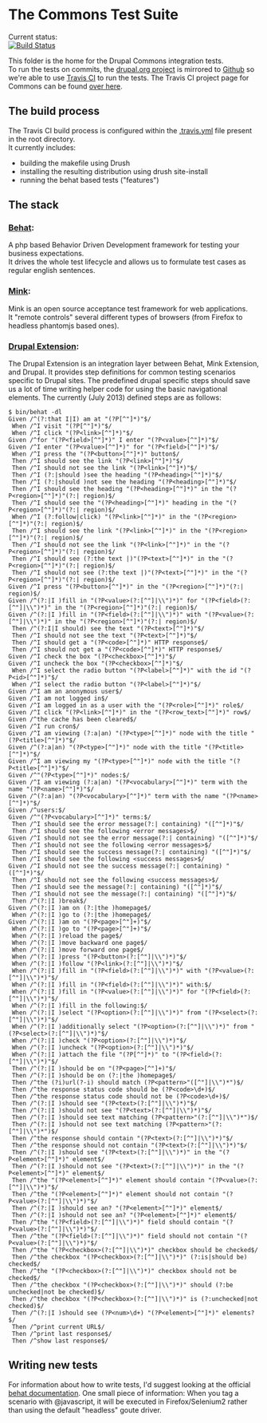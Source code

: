 # The Commons Test Suite

Current status:  
[![Build Status](https://travis-ci.org/acquia/commons3.png?branch=7.x-3.x)](https://travis-ci.org/acquia/commons3)

This folder is the home for the Drupal Commons integration tests.  
To run the tests on commits, the [drupal.org project](https://drupal.org/project/commons) is mirrored 
to [Github](https://github.com/acquia/commons3) so we're able to use [Travis CI](https://travis-ci.org/) to run the tests.
The Travis CI project page for Commons can be found [over here](https://travis-ci.org/acquia/commons3/).


## The build process

The Travis CI build process is configured within the [.travis.yml](../.travis.yml) file present in the root directory.  
It currently includes:

- building the makefile using Drush
- installing the resulting distribution using drush site-install
- running the behat based tests ("features")


## The stack

### [Behat](http://behat.org/):  
A php based Behavior Driven Development framework for testing your business expectations.  
It drives the whole test lifecycle and allows us to formulate test cases as regular english sentences.
### [Mink](http://mink.behat.org/):  
Mink is an open source acceptance test framework for web applications.  
It "remote controls" several different types of browsers (from Firefox to headless phantomjs based ones).
### [Drupal Extension](https://drupal.org/project/drupalextension):  
The Drupal Extension is an integration layer between Behat, Mink Extension, and Drupal. It provides step definitions for common testing scenarios specific to Drupal sites.
The predefined drupal specific steps should save us a lot of time writing helper code for using the basic navigational elements.
The currently (July 2013) defined steps are as follows:

    $ bin/behat -dl
    Given /^(?:that I|I) am at "(?P[^"]*)"$/
     When /^I visit "(?P[^"]*)"$/
     When /^I click "(?P<link>[^"]*)"$/
    Given /^for "(?P<field>[^"]*)" I enter "(?P<value>[^"]*)"$/
    Given /^I enter "(?P<value>[^"]*)" for "(?P<field>[^"]*)"$/
     When /^I press the "(?P<button>[^"]*)" button$/
     Then /^I should see the link "(?P<link>[^"]*)"$/
     Then /^I should not see the link "(?P<link>[^"]*)"$/
     Then /^I (?:|should )see the heading "(?P<heading>[^"]*)"$/
     Then /^I (?:|should )not see the heading "(?P<heading>[^"]*)"$/
     Then /^I should see the heading "(?P<heading>[^"]*)" in the "(?P<region>[^"]*)"(?:| region)$/
     Then /^I should see the "(?P<heading>[^"]*)" heading in the "(?P<region>[^"]*)"(?:| region)$/
     When /^I (?:follow|click) "(?P<link>[^"]*)" in the "(?P<region>[^"]*)"(?:| region)$/
     Then /^I should see the link "(?P<link>[^"]*)" in the "(?P<region>[^"]*)"(?:| region)$/
     Then /^I should not see the link "(?P<link>[^"]*)" in the "(?P<region>[^"]*)"(?:| region)$/
     Then /^I should see (?:the text |)"(?P<text>[^"]*)" in the "(?P<region>[^"]*)"(?:| region)$/
     Then /^I should not see (?:the text |)"(?P<text>[^"]*)" in the "(?P<region>[^"]*)"(?:| region)$/
    Given /^I press "(?P<button>[^"]*)" in the "(?P<region>[^"]*)"(?:| region)$/
    Given /^(?:|I )fill in "(?P<value>(?:[^"]|\\")*)" for "(?P<field>(?:[^"]|\\")*)" in the "(?P<region>[^"]*)"(?:| region)$/
    Given /^(?:|I )fill in "(?P<field>(?:[^"]|\\")*)" with "(?P<value>(?:[^"]|\\")*)" in the "(?P<region>[^"]*)"(?:| region)$/
     Then /^(?:I|I should) see the text "(?P<text>[^"]*)"$/
     Then /^I should not see the text "(?P<text>[^"]*)"$/
     Then /^I should get a "(?P<code>[^"]*)" HTTP response$/
     Then /^I should not get a "(?P<code>[^"]*)" HTTP response$/
    Given /^I check the box "(?P<checkbox>[^"]*)"$/
    Given /^I uncheck the box "(?P<checkbox>[^"]*)"$/
     When /^I select the radio button "(?P<label>[^"]*)" with the id "(?P<id>[^"]*)"$/
     When /^I select the radio button "(?P<label>[^"]*)"$/
    Given /^I am an anonymous user$/
    Given /^I am not logged in$/
    Given /^I am logged in as a user with the "(?P<role>[^"]*)" role$/
    Given /^I click "(?P<link>[^"]*)" in the "(?P<row_text>[^"]*)" row$/
    Given /^the cache has been cleared$/
    Given /^I run cron$/
    Given /^I am viewing (?:a|an) "(?P<type>[^"]*)" node with the title "(?P<title>[^"]*)"$/
    Given /^(?:a|an) "(?P<type>[^"]*)" node with the title "(?P<title>[^"]*)"$/
    Given /^I am viewing my "(?P<type>[^"]*)" node with the title "(?P<title>[^"]*)"$/
    Given /^"(?P<type>[^"]*)" nodes:$/
    Given /^I am viewing (?:a|an) "(?P<vocabulary>[^"]*)" term with the name "(?P<name>[^"]*)"$/
    Given /^(?:a|an) "(?P<vocabulary>[^"]*)" term with the name "(?P<name>[^"]*)"$/
    Given /^users:$/
    Given /^"(?P<vocabulary>[^"]*)" terms:$/
     Then /^I should see the error message(?:| containing) "([^"]*)"$/
     Then /^I should see the following <error messages>$/
    Given /^I should not see the error message(?:| containing) "([^"]*)"$/
     Then /^I should not see the following <error messages>$/
     Then /^I should see the success message(?:| containing) "([^"]*)"$/
     Then /^I should see the following <success messages>$/
    Given /^I should not see the success message(?:| containing) "([^"]*)"$/
     Then /^I should not see the following <success messages>$/
     Then /^I should see the message(?:| containing) "([^"]*)"$/
     Then /^I should not see the message(?:| containing) "([^"]*)"$/
     Then /^(?:|I )break$/
    Given /^(?:|I )am on (?:|the )homepage$/
     When /^(?:|I )go to (?:|the )homepage$/
    Given /^(?:|I )am on "(?P<page>[^"]+)"$/
     When /^(?:|I )go to "(?P<page>[^"]+)"$/
     When /^(?:|I )reload the page$/
     When /^(?:|I )move backward one page$/
     When /^(?:|I )move forward one page$/
     When /^(?:|I )press "(?P<button>(?:[^"]|\\")*)"$/
     When /^(?:|I )follow "(?P<link>(?:[^"]|\\")*)"$/
     When /^(?:|I )fill in "(?P<field>(?:[^"]|\\")*)" with "(?P<value>(?:[^"]|\\")*)"$/
     When /^(?:|I )fill in "(?P<field>(?:[^"]|\\")*)" with:$/
     When /^(?:|I )fill in "(?P<value>(?:[^"]|\\")*)" for "(?P<field>(?:[^"]|\\")*)"$/
     When /^(?:|I )fill in the following:$/
     When /^(?:|I )select "(?P<option>(?:[^"]|\\")*)" from "(?P<select>(?:[^"]|\\")*)"$/
     When /^(?:|I )additionally select "(?P<option>(?:[^"]|\\")*)" from "(?P<select>(?:[^"]|\\")*)"$/
     When /^(?:|I )check "(?P<option>(?:[^"]|\\")*)"$/
     When /^(?:|I )uncheck "(?P<option>(?:[^"]|\\")*)"$/
     When /^(?:|I )attach the file "(?P[^"]*)" to "(?P<field>(?:[^"]|\\")*)"$/
     Then /^(?:|I )should be on "(?P<page>[^"]+)"$/
     Then /^(?:|I )should be on (?:|the )homepage$/
     Then /^the (?i)url(?-i) should match (?P<pattern>"([^"]|\\")*")$/
     Then /^the response status code should be (?P<code>\d+)$/
     Then /^the response status code should not be (?P<code>\d+)$/
     Then /^(?:|I )should see "(?P<text>(?:[^"]|\\")*)"$/
     Then /^(?:|I )should not see "(?P<text>(?:[^"]|\\")*)"$/
     Then /^(?:|I )should see text matching (?P<pattern>"(?:[^"]|\\")*")$/
     Then /^(?:|I )should not see text matching (?P<pattern>"(?:[^"]|\\")*")$/
     Then /^the response should contain "(?P<text>(?:[^"]|\\")*)"$/
     Then /^the response should not contain "(?P<text>(?:[^"]|\\")*)"$/
     Then /^(?:|I )should see "(?P<text>(?:[^"]|\\")*)" in the "(?P<element>[^"]*)" element$/
     Then /^(?:|I )should not see "(?P<text>(?:[^"]|\\")*)" in the "(?P<element>[^"]*)" element$/
     Then /^the "(?P<element>[^"]*)" element should contain "(?P<value>(?:[^"]|\\")*)"$/
     Then /^the "(?P<element>[^"]*)" element should not contain "(?P<value>(?:[^"]|\\")*)"$/
     Then /^(?:|I )should see an? "(?P<element>[^"]*)" element$/
     Then /^(?:|I )should not see an? "(?P<element>[^"]*)" element$/
     Then /^the "(?P<field>(?:[^"]|\\")*)" field should contain "(?P<value>(?:[^"]|\\")*)"$/
     Then /^the "(?P<field>(?:[^"]|\\")*)" field should not contain "(?P<value>(?:[^"]|\\")*)"$/
     Then /^the "(?P<checkbox>(?:[^"]|\\")*)" checkbox should be checked$/
     Then /^the checkbox "(?P<checkbox>(?:[^"]|\\")*)" (?:is|should be) checked$/
     Then /^the "(?P<checkbox>(?:[^"]|\\")*)" checkbox should not be checked$/
     Then /^the checkbox "(?P<checkbox>(?:[^"]|\\")*)" should (?:be unchecked|not be checked)$/
     Then /^the checkbox "(?P<checkbox>(?:[^"]|\\")*)" is (?:unchecked|not checked)$/
     Then /^(?:|I )should see (?P<num>\d+) "(?P<element>[^"]*)" elements?$/
     Then /^print current URL$/
     Then /^print last response$/
     Then /^show last response$/

## Writing new tests


For information about how to write tests, I'd suggest looking at the official [behat documentation](http://docs.behat.org/quick_intro.html#define-your-feature).
One small piece of information: When you tag a scenario with @javascript, it will be executed in Firefox/Selenium2 rather than using the default "headless" goute driver.
